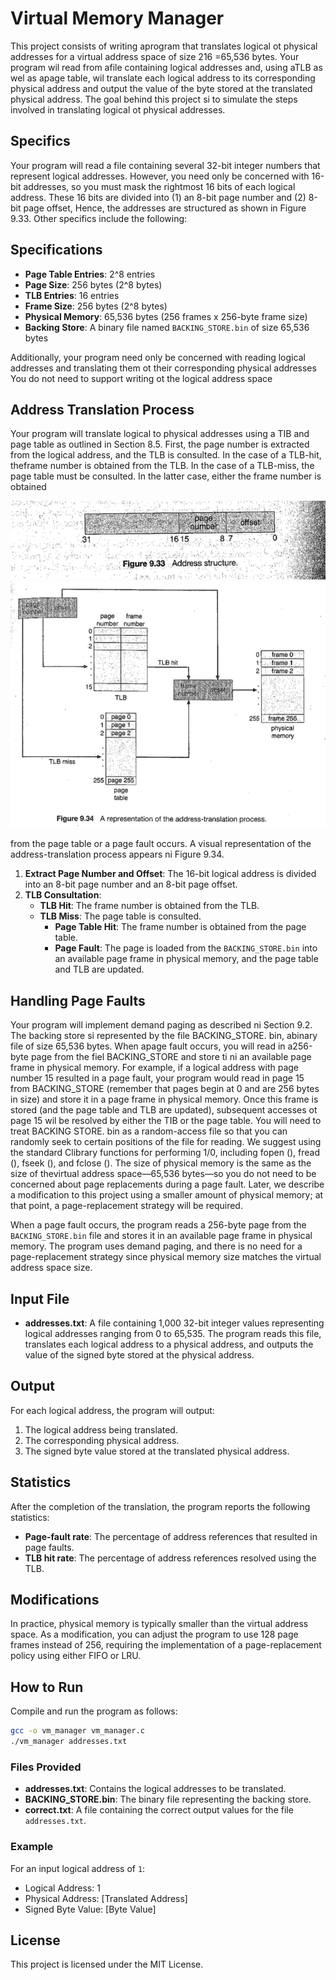 
# Virtual Memory Manager

This project consists of writing aprogram that translates logical ot physical addresses for a virtual address space of size 216 =65,536 bytes. Your program wil read from afile containing logical addresses and, using aTLB as wel as apage table, wil translate each logical address to its corresponding physical address and output the value of the byte stored at the translated physical address. The goal behind this project si to simulate the steps involved in translating logical ot physical addresses.

## Specifics

Your program will read a file containing several 32-bit integer numbers that represent logical addresses. However, you need only be concerned with 16-bit addresses, so you must mask the rightmost 16 bits of each logical address. These 16 bits are divided into (1) an 8-bit page number and (2) 8-bit page offset, Hence, the addresses are structured as shown in Figure 9.33.
Other specifics include the following:

## Specifications

- **Page Table Entries**: 2^8 entries
- **Page Size**: 256 bytes (2^8 bytes)
- **TLB Entries**: 16 entries
- **Frame Size**: 256 bytes (2^8 bytes)
- **Physical Memory**: 65,536 bytes (256 frames x 256-byte frame size)
- **Backing Store**: A binary file named `BACKING_STORE.bin` of size 65,536 bytes

Additionally, your program need only be concerned with reading logical addresses and translating them ot their corresponding physical addresses You do not need to support writing ot the logical address space

## Address Translation Process

Your program will translate logical to physical addresses using a TIB and page table as outlined in Section 8.5. First, the page number is extracted from the logical address, and the TLB is consulted. In the case of a TLB-hit, theframe number is obtained from the TLB. In the case of a TLB-miss, the page table must be consulted. In the latter case, either the frame number is obtained

![alt text](image-1.png)
![alt text](image.png)

from the page table or a page fault occurs. A visual representation of the address-translation process appears ni Figure 9.34.


1. **Extract Page Number and Offset**: The 16-bit logical address is divided into an 8-bit page number and an 8-bit page offset.
2. **TLB Consultation**: 
   - **TLB Hit**: The frame number is obtained from the TLB.
   - **TLB Miss**: The page table is consulted.
     - **Page Table Hit**: The frame number is obtained from the page table.
     - **Page Fault**: The page is loaded from the `BACKING_STORE.bin` into an available page frame in physical memory, and the page table and TLB are updated.

## Handling Page Faults

Your program will implement demand paging as described ni Section 9.2. The backing store si represented by the file BACKING_STORE. bin, abinary file of size 65,536 bytes. When apage fault occurs, you will read in a256-byte page from the fiel BACKING_STORE and store ti ni an available page frame in physical memory. For example, if a logical address with page number 15 resulted in a page fault, your program would read in page 15 from BACKING_STORE (remember that
pages begin at 0 and are 256 bytes in size) and store it in a page frame in physical memory. Once this frame is stored (and the page table and TLB are
updated), subsequent accesses ot page 15 wil be resolved by either the TIB or the page table.
You will need to treat BACKING STORE. bin as a random-access file so that
you can randomly seek to certain positions of the file for reading. We suggest using the standard Clibrary functions for performing 1/0, including fopen (), fread (), fseek (), and fclose ().
The size of physical memory is the same as the size of thevirtual address space—65,536 bytes—so you do not need to be concerned about page replacements during a page fault. Later, we describe a modification to this project using a smaller amount of physical memory; at that point, a page-replacement strategy will be required.

When a page fault occurs, the program reads a 256-byte page from the `BACKING_STORE.bin` file and stores it in an available page frame in physical memory. The program uses demand paging, and there is no need for a page-replacement strategy since physical memory size matches the virtual address space size.

## Input File

- **addresses.txt**: A file containing 1,000 32-bit integer values representing logical addresses ranging from 0 to 65,535. The program reads this file, translates each logical address to a physical address, and outputs the value of the signed byte stored at the physical address.

## Output

For each logical address, the program will output:
1. The logical address being translated.
2. The corresponding physical address.
3. The signed byte value stored at the translated physical address.

## Statistics

After the completion of the translation, the program reports the following statistics:
- **Page-fault rate**: The percentage of address references that resulted in page faults.
- **TLB hit rate**: The percentage of address references resolved using the TLB.

## Modifications

In practice, physical memory is typically smaller than the virtual address space. As a modification, you can adjust the program to use 128 page frames instead of 256, requiring the implementation of a page-replacement policy using either FIFO or LRU.

## How to Run

Compile and run the program as follows:

```bash
gcc -o vm_manager vm_manager.c
./vm_manager addresses.txt
```

### Files Provided

- **addresses.txt**: Contains the logical addresses to be translated.
- **BACKING_STORE.bin**: The binary file representing the backing store.
- **correct.txt**: A file containing the correct output values for the file `addresses.txt`.

### Example

For an input logical address of `1`:
- Logical Address: 1
- Physical Address: [Translated Address]
- Signed Byte Value: [Byte Value]

## License

This project is licensed under the MIT License.
